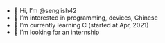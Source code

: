- 👋 Hi, I’m @senglish42
- 👀 I’m interested in programming, devices, Chinese
- 🌱 I’m currently learning C (started at Apr, 2021)
- 💞️ I’m looking for an internship

<!---
alkhrtnv/alkhrtnv is a ✨ special ✨ repository because its `README.md` (this file) appears on your GitHub profile.
You can click the Preview link to take a look at your changes.
--->
